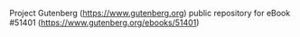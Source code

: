 Project Gutenberg (https://www.gutenberg.org) public repository for
eBook #51401 (https://www.gutenberg.org/ebooks/51401)
